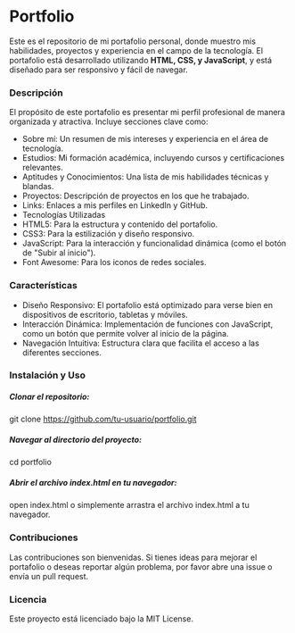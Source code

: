 # Portfolio
Este es el repositorio de mi portafolio personal, donde muestro mis habilidades, proyectos y experiencia en el campo de la tecnología. El portafolio está desarrollado utilizando **HTML, CSS, y JavaScript**, y está diseñado para ser responsivo y fácil de navegar.

### Descripción
El propósito de este portafolio es presentar mi perfil profesional de manera organizada y atractiva. Incluye secciones clave como:

- Sobre mí: Un resumen de mis intereses y experiencia en el área de tecnología.
- Estudios: Mi formación académica, incluyendo cursos y certificaciones relevantes.
- Aptitudes y Conocimientos: Una lista de mis habilidades técnicas y blandas.
- Proyectos: Descripción de proyectos en los que he trabajado.
- Links: Enlaces a mis perfiles en LinkedIn y GitHub.
- Tecnologías Utilizadas
- HTML5: Para la estructura y contenido del portafolio.
- CSS3: Para la estilización y diseño responsivo.
- JavaScript: Para la interacción y funcionalidad dinámica (como el botón de "Subir al inicio").
- Font Awesome: Para los iconos de redes sociales.

### Características
- Diseño Responsivo: El portafolio está optimizado para verse bien en dispositivos de escritorio, tabletas y móviles.
- Interacción Dinámica: Implementación de funciones con JavaScript, como un botón que permite volver al inicio de la página.
- Navegación Intuitiva: Estructura clara que facilita el acceso a las diferentes secciones.

### Instalación y Uso
##### Clonar el repositorio:
git clone https://github.com/tu-usuario/portfolio.git
##### Navegar al directorio del proyecto:
cd portfolio
##### Abrir el archivo index.html en tu navegador:
open index.html
o simplemente arrastra el archivo index.html a tu navegador.

### Contribuciones
Las contribuciones son bienvenidas. Si tienes ideas para mejorar el portafolio o deseas reportar algún problema, por favor abre una issue o envía un pull request.

### Licencia
Este proyecto está licenciado bajo la MIT License.
